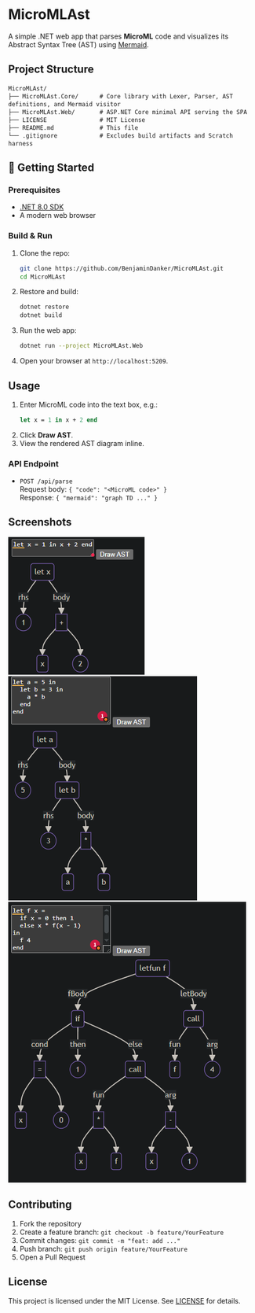 # MicroMLAst

A simple .NET web app that parses **MicroML** code and visualizes its Abstract Syntax Tree (AST) using [Mermaid](https://mermaid-js.github.io/).

## Project Structure

```
MicroMLAst/
├── MicroMLAst.Core/      # Core library with Lexer, Parser, AST definitions, and Mermaid visitor
├── MicroMLAst.Web/       # ASP.NET Core minimal API serving the SPA
├── LICENSE               # MIT License
├── README.md             # This file
└── .gitignore            # Excludes build artifacts and Scratch harness
```

## 🚀 Getting Started

### Prerequisites
- [.NET 8.0 SDK](https://dotnet.microsoft.com/download)
- A modern web browser

### Build & Run

1. Clone the repo:
   ```bash
   git clone https://github.com/BenjaminDanker/MicroMLAst.git
   cd MicroMLAst
   ```
2. Restore and build:
   ```bash
   dotnet restore
   dotnet build
   ```
3. Run the web app:
   ```bash
   dotnet run --project MicroMLAst.Web
   ```
4. Open your browser at `http://localhost:5209`.

## Usage

1. Enter MicroML code into the text box, e.g.:
   ```ml
   let x = 1 in x + 2 end
   ```
2. Click **Draw AST**.
3. View the rendered AST diagram inline.

### API Endpoint

- `POST /api/parse`  
  Request body: `{ "code": "<MicroML code>" }`  
  Response: `{ "mermaid": "graph TD ..." }`

## Screenshots

![AST Screenshot](screenshots/ast1.PNG)
![AST Screenshot](screenshots/ast2.PNG)
![AST Screenshot](screenshots/ast3.PNG)

## Contributing

1. Fork the repository  
2. Create a feature branch: `git checkout -b feature/YourFeature`  
3. Commit changes: `git commit -m "feat: add ..."`  
4. Push branch: `git push origin feature/YourFeature`  
5. Open a Pull Request

## License

This project is licensed under the MIT License. See [LICENSE](LICENSE) for details.
